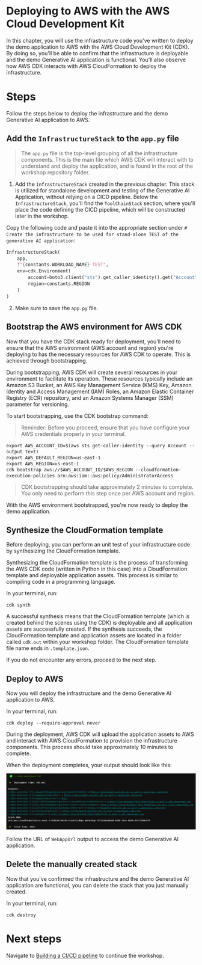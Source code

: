# Deploying to AWS with the AWS Cloud Development Kit

In this chapter, you will use the infrastructure code you've written to deploy the demo application to AWS with the AWS Cloud Development Kit (CDK). By doing so, you'll be able to confirm that the infrastructure is deployable and the demo Generative AI application is functional. You'll also observe how AWS CDK interacts with AWS CloudFormation to deploy the infrastructure.

# Steps

Follow the steps below to deploy the infrastructure and the demo Generative AI application to AWS.

## Add the `InfrastructureStack` to the `app.py` file

> The `app.py` file is the top-level grouping of all the infrastructure components. This is the main file which AWS CDK will interact with to understand and deploy the application, and is found in the root of the workshop repository folder.

1. Add the `InfrastructureStack` created in the previous chapter. This stack is utilized for standalone development and testing of the Generative AI Application, without relying on a CICD pipeline. Below the `InfrastructureStack`, you'll find the `ToolChainStack` section, where you'll place the code defining the CICD pipeline, which will be constructed later in the workshop. 

Copy the following code and paste it into the appropriate section under `# Create the infrastructure to be used for stand-alone TEST of the generative AI application`:

```python
InfrastructureStack(
    app,
    f"{constants.WORKLOAD_NAME}-TEST",
    env=cdk.Environment(
        account=boto3.client("sts").get_caller_identity().get("Account"),
        region=constants.REGION
    )
)
```

2. Make sure to save the `app.py` file.

## Bootstrap the AWS environment for AWS CDK

Now that you have the CDK stack ready for deployment, you'll need to ensure that the AWS environment (AWS account and region) you're deploying to has the necessary resources for AWS CDK to operate. This is achieved through bootstrapping.

During bootstrapping, AWS CDK will create several resources in your environment to facilitate its operation. These resources typically include an Amazon S3 Bucket, an AWS Key Management Service (KMS) Key, Amazon Identity and Access Management (IAM) Roles, an Amazon Elastic Container Registry (ECR) repository, and an Amazon Systems Manager (SSM) parameter for versioning.

To start bootstrapping, use the CDK bootstrap command:

> Reminder: Before you proceed, ensure that you have configure your AWS credentials properly in your terminal.


```shell
export AWS_ACCOUNT_ID=$(aws sts get-caller-identity --query Account --output text)
export AWS_DEFAULT_REGION=us-east-1
export AWS_REGION=us-east-1
cdk bootstrap aws://$AWS_ACCOUNT_ID/$AWS_REGION --cloudformation-execution-policies arn:aws:iam::aws:policy/AdministratorAccess
```

> CDK bootstrapping should take approximately 2 minutes to complete. You only need to perform this step once per AWS account and region.

With the AWS environment bootstrapped, you're now ready to deploy the demo application.

## Synthesize the CloudFormation template

Before deploying, you can perform an unit test of your infrastructure code by synthesizing the CloudFormation template. 

Synthesizing the CloudFormation template is the process of transforming the AWS CDK code (written in Python in this case) into a CloudFormation template and deployable application assets. This process is similar to compiling code in a programming language.

In your terminal, run:

```shell
cdk synth
```

A successful synthesis means that the CloudFormation template (which is created behind the scenes using the CDK) is deployable and all application assets are successfully created. If the synthesis succeeds, the CloudFormation template and application assets are located in a folder called `cdk.out` within your workshop folder. The CloudFormation template file name ends in `.template.json`.

If you do not encounter any errors, proceed to the next step.

## Deploy to AWS

Now you will deploy the infrastructure and the demo Generative AI application to AWS.

In your terminal, run:

```shell
cdk deploy --require-approval never
```

During the deployment, AWS CDK will upload the application assets to AWS and interact with AWS CloudFormation to provision the infrastructure components. This process should take approximately 10 minutes to complete.

When the deployment completes, your output should look like this:

![](../img/test-cdk-deploy-output.png)

Follow the URL of `WebAppUrl` output to access the demo Generative AI application.

## Delete the manually created stack

Now that you've confirmed the infrastructure and the demo Generative AI application are functional, you can delete the stack that you just manually created.

In your terminal, run:

```shell
cdk destroy
```

# Next steps

Navigate to [Building a CI/CD pipeline](/part-01/50-building-a-cicd-pipeline.md) to continue the workshop.